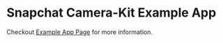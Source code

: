 # Snapchat Camera-Kit Example App

Checkout [Example App Page](https://popile-media.github.io/react-native-snapchat-camera-kit/docs/example-app) for more information.
